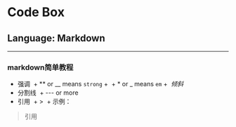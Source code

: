 # Code Box
## Language:  Markdown
---
### markdown简单教程
- 强调
  + ** or __ means `strong` +
  + * or _ means `em` +
  *倾斜*
- 分割线
  + --- or more
- 引用
  + >
  + 示例：
> 引用


